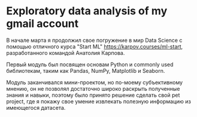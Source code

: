 # Exploratory data analysis of my gmail account
В начале марта я продолжил свое погружение в мир Data Science с помощью отличного курса "Start ML" https://karpov.courses/ml-start, разработанного командой Анатолия Карпова.

Первый модуль был посвящен основам Python и commonly used библиотекам, таким как Pandas, NumPy, Matplotlib и Seaborn.

Модуль заканчивался мини-проектом, но по-моему субъективному мнению, он не позволял достаточно широко раскрыть полученные знания и навыки, поэтому было принято решение сделать свой pet project, где я покажу свое умение извлекать полезную информацию из имеющегося датасета.

